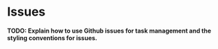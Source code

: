 # Issues
**TODO: Explain how to use Github issues for task management and the styling conventions for issues.**

